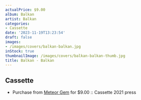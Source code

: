 ```yaml
---
actualPrice: $9.00
album: Balkan
artist: Balkan
categories:
- Cassette
date: '2023-11-19T13:23:54'
draft: false
images:
- /images/covers/balkan-balkan.jpg
inStock: true
thumbnailImage: /images/covers/balkan-balkan-thumb.jpg
title: Balkan - Balkan
---
```


## Cassette
* Purchase from [Meteor Gem](https://meteor-gem.com/products/balkan-s-t-cassette) for $9.00 :: Cassette 2021 press

